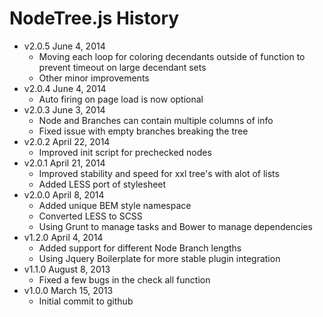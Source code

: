 # NodeTree.js History

* v2.0.5 June 4, 2014
	* Moving each loop for coloring decendants outside of function to prevent timeout on large decendant sets
    * Other minor improvements
* v2.0.4 June 4, 2014
	* Auto firing on page load is now optional
* v2.0.3 June 3, 2014
	* Node and Branches can contain multiple columns of info
    * Fixed issue with empty branches breaking the tree
* v2.0.2 April 22, 2014
	* Improved init script for prechecked nodes
* v2.0.1 April 21, 2014
	* Improved stability and speed for xxl tree's with alot of lists
    * Added LESS port of stylesheet
* v2.0.0 April 8, 2014
	* Added unique BEM style namespace
    * Converted LESS to SCSS
    * Using Grunt to manage tasks and Bower to manage dependencies
* v1.2.0 April 4, 2014
	* Added support for different Node Branch lengths
    * Using Jquery Boilerplate for more stable plugin integration
* v1.1.0 August 8, 2013
	* Fixed a few bugs in the check all function
* v1.0.0 March 15, 2013
    * Initial commit to github
